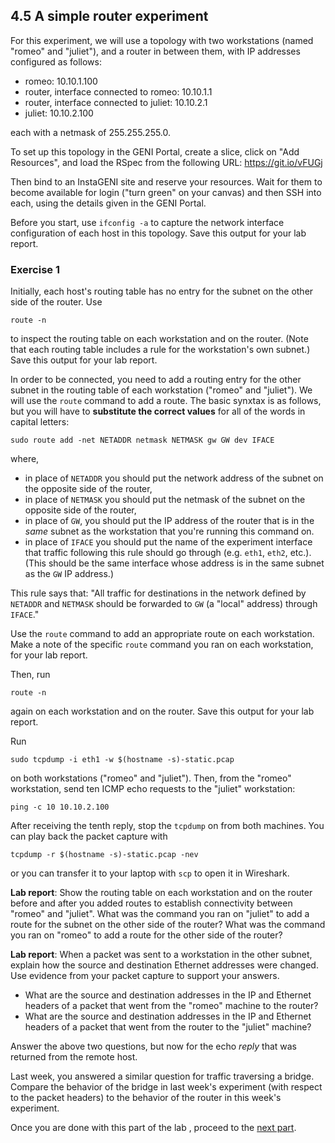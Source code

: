 ## 4.5 A simple router experiment

For this experiment, we will use a topology with two workstations (named "romeo" and "juliet"), and a router in between them, with IP addresses configured as follows:

* romeo: 10.10.1.100
* router, interface connected to romeo: 10.10.1.1
* router, interface connected to juliet: 10.10.2.1
* juliet: 10.10.2.100

each with a netmask of 255.255.255.0. 

To set up this topology in the GENI Portal, create a slice, click on "Add Resources", and load the RSpec from the following URL: https://git.io/vFUGj

Then bind to an InstaGENI site and reserve your resources. Wait for them to become available for login ("turn green" on your canvas) and then SSH into each, using the details given in the GENI Portal.

Before you start, use `ifconfig -a` to capture the network interface configuration of each host in this topology. Save this output for your lab report.

### Exercise 1

Initially, each host's routing table has no entry for the subnet on the other side of the router. Use

```
route -n
```

to inspect the routing table on each workstation and on the router. (Note that each routing table includes a rule for the workstation's own subnet.) Save this output for your lab report.

In order to be connected, you need to add a routing entry for the other subnet in the routing table of each workstation ("romeo" and "juliet"). We will use the `route` command to add a route. The basic synxtax is as follows, but you will have to **substitute the correct values** for all of the words in capital letters:

```
sudo route add -net NETADDR netmask NETMASK gw GW dev IFACE
```

where,

* in place of `NETADDR` you should put the network address of the subnet on the opposite side of the router,
* in place of `NETMASK` you should put the netmask of the subnet on the opposite side of the router,
* in place of `GW`, you should put the IP address of the router that is in the *same* subnet as the workstation that you're running this command on. 
* in place of `IFACE` you should put the name of the experiment interface that traffic following this rule should go through (e.g. `eth1`, `eth2`, etc.). (This should be the same interface whose address is in the same subnet as the `GW` IP address.)

This rule says that: "All traffic for destinations in the network defined by `NETADDR` and `NETMASK` should be forwarded to `GW` (a "local" address) through `IFACE`."

Use the `route` command to add an appropriate route on each workstation. Make a note of the specific `route` command you ran on each workstation, for your lab report.

Then, run 

```
route -n
```

again on each workstation and on the router. Save this output for your lab report.


Run 

```
sudo tcpdump -i eth1 -w $(hostname -s)-static.pcap
```

on both workstations ("romeo" and "juliet"). Then, from the "romeo" workstation, send ten ICMP echo requests to the "juliet" workstation:

```
ping -c 10 10.10.2.100
```

After receiving the tenth reply, stop the `tcpdump` on from both machines. You can play back the packet capture with


```
tcpdump -r $(hostname -s)-static.pcap -nev
```

or you can transfer it to your laptop with `scp` to open it in Wireshark.

**Lab report**: Show the routing table on each workstation and on the router before and after you added routes to establish connectivity between "romeo" and "juliet". What was the command you ran on "juliet" to add a route for the subnet on the other side of the router? What was the command you ran on "romeo" to add a route for the other side of the router?

**Lab report**: When a packet was sent to a workstation in the other subnet, explain how the source and destination Ethernet addresses were changed. Use evidence from your packet capture to support your answers.

* What are the source and destination addresses in the IP and Ethernet headers of a packet that went from the "romeo" machine to the router? 
* What are the source and destination addresses in the IP and Ethernet headers of a packet that went from the router to the "juliet" machine?

Answer the above two questions, but now for the echo _reply_ that was returned from the remote host.

Last week, you answered a similar question for traffic traversing a bridge. Compare the behavior of the bridge in last week's experiment (with respect to the packet headers) to the behavior of the router in this week's experiment.

Once you are done with this part of the lab , proceed to the [next part](el5373-lab4-46.md).
